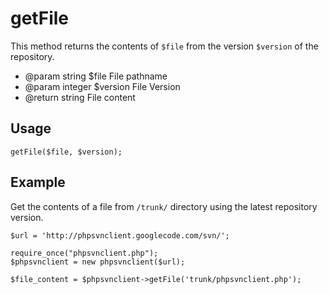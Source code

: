 # getFile #

This method returns the contents of `$file` from the version `$version` of the repository.
  * @param string  $file File pathname
  * @param integer $version File Version
  * @return string File content

## Usage ##
```
getFile($file, $version);
```

## Example ##
Get the contents of a file from `/trunk/` directory using the latest repository version.

```
$url = 'http://phpsvnclient.googlecode.com/svn/';

require_once("phpsvnclient.php");
$phpsvnclient = new phpsvnclient($url);

$file_content = $phpsvnclient->getFile('trunk/phpsvnclient.php');
```